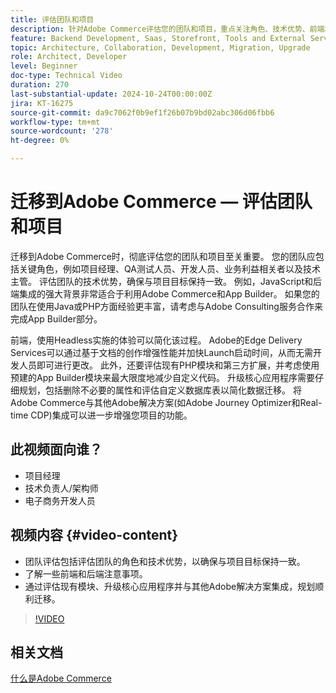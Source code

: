 ```yaml
---
title: 评估团队和项目
description: 针对Adobe Commerce评估您的团队和项目，重点关注角色、技术优势、前端和后端考虑因素，以便成功迁移。
feature: Backend Development, Saas, Storefront, Tools and External Services
topic: Architecture, Collaboration, Development, Migration, Upgrade
role: Architect, Developer
level: Beginner
doc-type: Technical Video
duration: 270
last-substantial-update: 2024-10-24T00:00:00Z
jira: KT-16275
source-git-commit: da9c7062f0b9ef1f26b07b9bd02abc306d06fbb6
workflow-type: tm+mt
source-wordcount: '278'
ht-degree: 0%

---
```



# 迁移到Adobe Commerce — 评估团队和项目

迁移到Adobe Commerce时，彻底评估您的团队和项目至关重要。 您的团队应包括关键角色，例如项目经理、QA测试人员、开发人员、业务利益相关者以及技术主管。 评估团队的技术优势，确保与项目目标保持一致。 例如，JavaScript和后端集成的强大背景非常适合于利用Adobe Commerce和App Builder。 如果您的团队在使用Java或PHP方面经验更丰富，请考虑与Adobe Consulting服务合作来完成App Builder部分。

前端，使用Headless实施的体验可以简化该过程。 Adobe的Edge Delivery Services可以通过基于文档的创作增强性能并加快Launch启动时间，从而无需开发人员即可进行更改。 此外，还要评估现有PHP模块和第三方扩展，并考虑使用预建的App Builder模块来最大限度地减少自定义代码。 升级核心应用程序需要仔细规划，包括删除不必要的属性和评估自定义数据库表以简化数据迁移。 将Adobe Commerce与其他Adobe解决方案(如Adobe Journey Optimizer和Real-time CDP)集成可以进一步增强您项目的功能。

## 此视频面向谁？

* 项目经理
* 技术负责人/架构师
* 电子商务开发人员

## 视频内容 {#video-content}

* 团队评估包括评估团队的角色和技术优势，以确保与项目目标保持一致。
* 了解一些前端和后端注意事项。
* 通过评估现有模块、升级核心应用程序并与其他Adobe解决方案集成，规划顺利迁移。
 
>[!VIDEO](https://video.tv.adobe.com/v/3447456/?learn=on&captions=chi_hans)

## 相关文档

[什么是Adobe Commerce](https://experienceleague.adobe.com/zh-hans/docs/commerce-admin/start/about)
